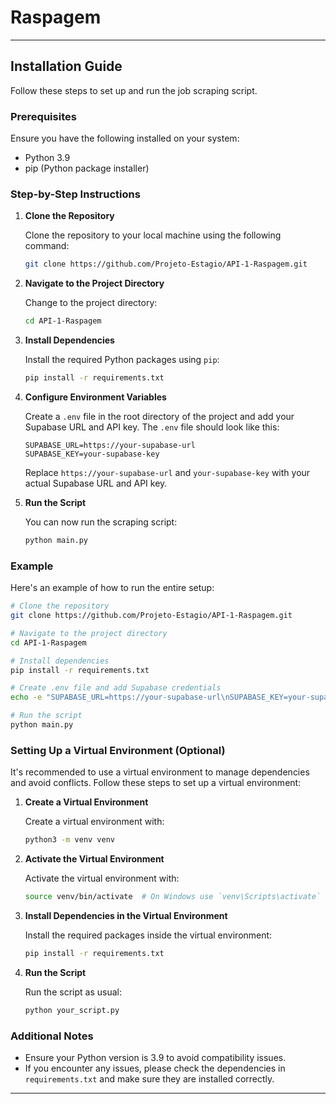 # Raspagem

---

## Installation Guide

Follow these steps to set up and run the job scraping script.

### Prerequisites

Ensure you have the following installed on your system:
- Python 3.9
- pip (Python package installer)

### Step-by-Step Instructions

1. **Clone the Repository**

   Clone the repository to your local machine using the following command:

   ```bash
   git clone https://github.com/Projeto-Estagio/API-1-Raspagem.git
   ```

2. **Navigate to the Project Directory**

   Change to the project directory:

   ```bash
   cd API-1-Raspagem
   ```

3. **Install Dependencies**

   Install the required Python packages using `pip`:

   ```bash
   pip install -r requirements.txt
   ```

4. **Configure Environment Variables**

   Create a `.env` file in the root directory of the project and add your Supabase URL and API key. The `.env` file should look like this:

   ```plaintext
   SUPABASE_URL=https://your-supabase-url
   SUPABASE_KEY=your-supabase-key
   ```

   Replace `https://your-supabase-url` and `your-supabase-key` with your actual Supabase URL and API key.

5. **Run the Script**

   You can now run the scraping script:

   ```bash
   python main.py
   ```

### Example

Here's an example of how to run the entire setup:

```bash
# Clone the repository
git clone https://github.com/Projeto-Estagio/API-1-Raspagem.git

# Navigate to the project directory
cd API-1-Raspagem

# Install dependencies
pip install -r requirements.txt

# Create .env file and add Supabase credentials
echo -e "SUPABASE_URL=https://your-supabase-url\nSUPABASE_KEY=your-supabase-key" > .env

# Run the script
python main.py
```

### Setting Up a Virtual Environment (Optional)

It's recommended to use a virtual environment to manage dependencies and avoid conflicts. Follow these steps to set up a virtual environment:

1. **Create a Virtual Environment**

   Create a virtual environment with:

   ```bash
   python3 -m venv venv
   ```

2. **Activate the Virtual Environment**

   Activate the virtual environment with:

   ```bash
   source venv/bin/activate  # On Windows use `venv\Scripts\activate`
   ```

3. **Install Dependencies in the Virtual Environment**

   Install the required packages inside the virtual environment:

   ```bash
   pip install -r requirements.txt
   ```

4. **Run the Script**

   Run the script as usual:

   ```bash
   python your_script.py
   ```

### Additional Notes

- Ensure your Python version is 3.9 to avoid compatibility issues.
- If you encounter any issues, please check the dependencies in `requirements.txt` and make sure they are installed correctly.

---